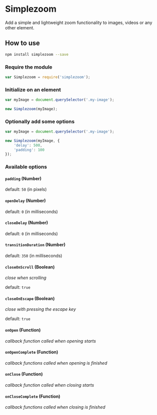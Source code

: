 # Simplezoom

Add a simple and lightweight zoom functionality to images, videos or any other element.

## How to use

```bash
npm install simplezoom --save
```

### Require the module

```javascript
var Simplezoom = require('simplezoom');
```

### Initialize on an element

```javascript
var myImage = document.querySelector('.my-image');
	
new Simplezoom(myImage);
```

### Optionally add some options

```javascript
var myImage = document.querySelector('.my-image');
	
new Simplezoom(myImage, {
	'delay': 500,
	'padding': 100
});
```

### Available options

#### `padding` (Number)
default: `50` (in pixels)


#### `openDelay` (Number)
default: `0` (in milliseconds)


#### `closeDelay` (Number)
default: `0` (in milliseconds)


#### `transitionDuration` (Number)
default: `350` (in milliseconds)


#### `closeOnScroll` (Boolean)
_close when scrolling_

default: `true`


#### `closeOnEscape` (Boolean)
_close with pressing the escape key_

default: `true`


#### `onOpen` (Function)
_callback function called when opening starts_


#### `onOpenComplete` (Function)
_callback functions called when opening is finished_


#### `onClose` (Function)
_callback function called when closing starts_


#### `onCloseComplete` (Function)
_callback functions called when closing is finished_
